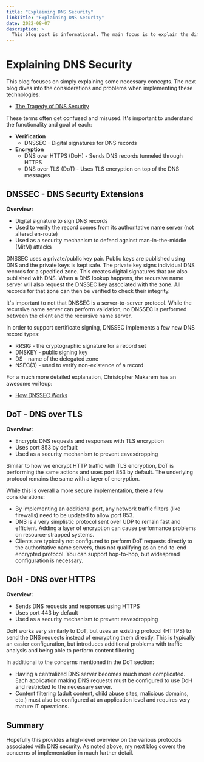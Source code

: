 ```yaml
---
title: "Explaining DNS Security"
linkTitle: "Explaining DNS Security"
date: 2022-08-07
description: >
  This blog post is informational. The main focus is to explain the different forms of DNS security and encryption.
---
```


# Explaining DNS Security
This blog focuses on simply explaining some necessary concepts. The next blog dives into the considerations and problems when implementing these technologies:
- [The Tragedy of DNS Security](https://www.devaultsecurity.com/blog/2022/08/08/the-tragedy-of-dns-security/)

These terms often get confused and misused. It's important to understand the functionality and goal of each:
- **Verification**
	- DNSSEC - Digital signatures for DNS records
- **Encryption** 
	- DNS over HTTPS (DoH) - Sends DNS records tunneled through HTTPS 
	- DNS over TLS (DoT) - Uses TLS encryption on top of the DNS messages

## DNSSEC - DNS Security Extensions
**Overview:**
- Digital signature to sign DNS records
- Used to verify the record comes from its authoritative name server (not altered en-route)
- Used as a security mechanism to defend against man-in-the-middle (MitM) attacks

DNSSEC uses a private/public key pair. Public keys are published using DNS and the private keys is kept safe. The private key signs individual DNS records for a specified zone. This creates digital signatures that are also published with DNS. When a DNS lookup happens, the recursive name server will also request the DNSSEC key associated with the zone. All records for that zone can then be verified to check their integrity.

It's important to not that DNSSEC is a server-to-server protocol. While the recursive name server can perform validation, no DNSSEC is performed between the client and the recursive name server.

In order to support certificate signing, DNSSEC implements a few new DNS record types:
- RRSIG - the cryptographic signature for a record set
- DNSKEY - public signing key
- DS - name of the delegated zone
- NSEC(3) - used to verify non-existence of a record

For a much more detailed explanation, Christopher Makarem has an awesome writeup:
- [How DNSSEC Works](https://medium.com/iocscan/how-dnssec-works-9c652257be0)

## DoT - DNS over TLS
**Overview:**
- Encrypts DNS requests and responses with TLS encryption
- Uses port 853 by default
- Used as a security mechanism to prevent eavesdropping

Similar to how we encrypt HTTP traffic with TLS encryption, DoT is performing the same actions and uses port 853 by default. The underlying protocol remains the same with a layer of encryption. 

While this is overall a more secure implementation, there a few considerations:
- By implementing an additional port, any network traffic filters (like firewalls) need to be updated to allow port 853.
- DNS is a very simplistic protocol sent over UDP to remain fast and efficient. Adding a layer of encryption can cause performance problems on resource-strapped systems.
- Clients are typically not configured to perform DoT requests directly to the authoritative name servers, thus not qualifying as an end-to-end encrypted protocol. You can support hop-to-hop, but widespread configuration is necessary.

## DoH - DNS over HTTPS
**Overview:**
- Sends DNS requests and responses using HTTPS
- Uses port 443 by default
- Used as a security mechanism to prevent eavesdropping

DoH works very similarly to DoT, but uses an existing protocol (HTTPS) to send the DNS requests instead of encrypting them directly. This is typically an easier configuration, but introduces additional problems with traffic analysis and being able to perform content filtering. 

In additional to the concerns mentioned in the DoT section:
- Having a centralized DNS server becomes much more complicated. Each application making DNS requests must be configured to use DoH and restricted to the necessary server.
- Content filtering (adult content, child abuse sites, malicious domains, etc.) must also be configured at an application level and requires very mature IT operations.

## Summary
Hopefully this provides a high-level overview on the various protocols associated with DNS security. As noted above, my next blog covers the concerns of implementation in much further detail.